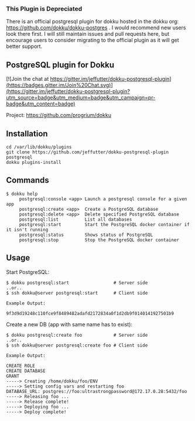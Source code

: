 ### This Plugin is Depreciated  ###
There is an official postgresql plugin for dokku hosted in the dokku org: https://github.com/dokku/dokku-postgres . I would recommend new users look there first. I will still maintain issues and pull requests here, but encourage users to consider migrating to the official plugin as it will get better support.


PostgreSQL plugin for Dokku
---------------------------
[![Join the chat at https://gitter.im/jeffutter/dokku-postgresql-plugin](https://badges.gitter.im/Join%20Chat.svg)](https://gitter.im/jeffutter/dokku-postgresql-plugin?utm_source=badge&utm_medium=badge&utm_campaign=pr-badge&utm_content=badge)

Project: https://github.com/progrium/dokku


Installation
------------
```
cd /var/lib/dokku/plugins
git clone https://github.com/jeffutter/dokku-postgresql-plugin postgresql
dokku plugins-install
```


Commands
--------
```
$ dokku help
     postgresql:console <app> Launch a postgresql console for a given app
     postgresql:create <app>  Create a PostgreSQL database
     postgresql:delete <app>  Delete specified PostgreSQL database
     postgresql:list          List all databases
     postgresql:start         Start the PostgreSQL docker container if it isn't running
     postgresql:status        Shows status of PostgreSQL
     postgresql:stop          Stop the PostgreSQL docker container
```

Usage
------------

Start PostgreSQL:
```
$ dokku postgresql:start                 # Server side
..or..
$ ssh dokku@server postgresql:start      # Client side

Example Output:

9f3d9d19248c110fce9f8489482adafd2172834a0f1d2db9f0140141927501b9
```

Create a new DB (app with same name has to exist):
```
$ dokku postgresql:create foo            # Server side
..or..
$ ssh dokku@server postgresql:create foo # Client side

Example Output:

CREATE ROLE
CREATE DATABASE
GRANT
-----> Creating /home/dokku/foo/ENV
-----> Setting config vars and restarting foo
DATABASE_URL: postgres://foo:ultrastrongpassword@172.17.0.28:5432/foo
-----> Releasing foo ...
-----> Release complete!
-----> Deploying foo ...
-----> Deploy complete!
```
